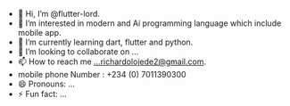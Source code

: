 - 👋 Hi, I’m @flutter-lord.
- 👀 I’m interested in modern  and Ai programming language which include mobile app. 
- 🌱 I’m currently learning dart, flutter  and python.
- 💞️ I’m looking to collaborate on ...
- 📫 How to reach me ...richardolojede2@gmail.com.
- mobile phone Number : +234 (0) 7011390300
- 😄 Pronouns: ...
- ⚡ Fun fact: ...

<!---
flutter-lord/flutter-lord is a ✨ special ✨ repository because its `README.md` (this file) appears on your GitHub profile.
You can click the Preview link to take a look at your changes.
--->
